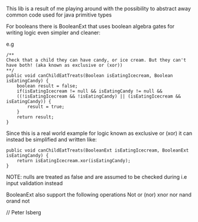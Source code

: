 This lib is a result of me playing around with the possibility to abstract away common code used for java primitive types

For booleans there is BooleanExt that uses boolean algebra gates for writing logic even simpler and cleaner:

e.g
```
/**
Check that a child they can have candy, or ice cream. But they can't have both! (aka known as exclusive or (xor))
**/
public void canChildEatTreats(Boolean isEatingIcecream, Boolean isEatingCandy) {
	boolean result = false;
	if(isEatingIcecream != null && isEatingCandy != null &&
	((!isEatingIcecream && !isEatingCandy) || (isEatingIcecream && isEatingCandy)) {
		result = true;
	}
	return result;
}
```
Since this is a real world example for logic known as exclusive or (xor) it can instead be simplified and written like:
```
public void canChildEatTreats(BooleanExt isEatingIcecream, BooleanExt isEatingCandy) {
	return isEatingIcecream.xor(isEatingCandy);
}
```
NOTE: nulls are treated as false and are assumed to be checked during i.e input validation instead

BooleanExt also support the following operations
Not or (nor)
xnor
nor
nand
orand
not

// Peter Isberg
